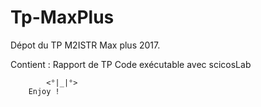 # Tp-MaxPlus
Dépot du TP M2ISTR Max plus 2017.

Contient : 	Rapport de TP
			Code exécutable avec scicosLab

			<°|_|°>			
		Enjoy !
